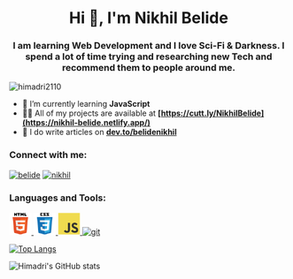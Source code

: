 <h1 align="center">Hi 👋, I'm Nikhil Belide</h1>
<h3 align="center">I am learning Web Development and I love Sci-Fi & Darkness. I spend a lot of time trying and researching new Tech and recommend them to people around me.</h3>
<p align="left"> <img src="https://komarev.com/ghpvc/?username=BelideNikhil&label=Profile%20views&color=blueviolet&style=flat-square" alt="himadri2110" /> </p>

- 🌱 I’m currently learning **JavaScript**
- 👨‍💻 All of my projects are available at **[https://cutt.ly/NikhilBelide](https://nikhil-belide.netlify.app/)**
- 📝 I do write articles on **[dev.to/belidenikhil](https://dev.to/belidenikhil)**

<p align="left">
<h3 align="left">Connect with me:</h3>
<a href="https://twitter.com/Nikhil_Belide" target="blank"><img align="center" src="https://raw.githubusercontent.com/rahuldkjain/github-profile-readme-generator/master/src/images/icons/Social/twitter.svg" alt="belide" height="30" width="40" /></a>
<a href="https://www.linkedin.com/in/nikhilbelide/" target="blank"><img align="center" src="https://raw.githubusercontent.com/rahuldkjain/github-profile-readme-generator/master/src/images/icons/Social/linked-in-alt.svg" alt="nikhil" height="30" width="40" /></a>
</p>
<h3 align="left">Languages and Tools:</h3>
<p align="left">
 <a href="https://www.w3.org/html/" target="_blank"> <img src="https://raw.githubusercontent.com/devicons/devicon/master/icons/html5/html5-original-wordmark.svg" alt="html5" width="40" height="40"/> </a> <a href="https://www.w3schools.com/css/" target="_blank"> <img src="https://raw.githubusercontent.com/devicons/devicon/master/icons/css3/css3-original-wordmark.svg" alt="css3" width="40" height="40"/> </a> <a href="https://getbootstrap.com" target="_blank"> <a href="https://developer.mozilla.org/en-US/docs/Web/JavaScript" target="_blank"> <img src="https://raw.githubusercontent.com/devicons/devicon/master/icons/javascript/javascript-original.svg" alt="javascript" width="40" height="40"/> </a> <a href="https://www.php.net" target="_blank"> </a> <a href="https://git-scm.com/" target="_blank"> <img src="https://www.vectorlogo.zone/logos/git-scm/git-scm-icon.svg" alt="git" width="40" height="40"/> </a>  
</p>
 
[![Top Langs](https://github-readme-stats.vercel.app/api/top-langs/?username=BelideNikhil&layout=compact&theme=radical)](https://github.com/anuraghazra/github-readme-stats)
 
  
![Himadri's GitHub stats](https://github-readme-stats.vercel.app/api?username=BelideNikhil&show_icons=true&theme=radical&hide=issues&count_private=true)




